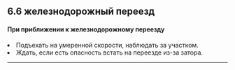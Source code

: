 ## 6.6 железнодорожный переезд

#### При приближении к железнодорожному переезду
<li>Подъехать на умеренной скорости, наблюдать за участком.</li>
<li>Ждать, если есть опасность встать на переезде из-за затора.</li>

---
